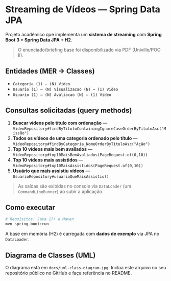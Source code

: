 # Streaming de Vídeos — Spring Data JPA

Projeto acadêmico que implementa um **sistema de streaming** com **Spring Boot 3 + Spring Data JPA + H2**.

> O enunciado/briefing base foi disponibilizado via PDF (Univille/POO II).

## Entidades (MER → Classes)
- `Categoria (1) — (N) Video`
- `Usuario (1) — (N) Visualizacao (N) — (1) Video`
- `Usuario (1) — (N) Avaliacao (N) — (1) Video`

## Consultas solicitadas (query methods)
1. **Buscar vídeos pelo título com ordenação** — `VideoRepository#findByTituloContainingIgnoreCaseOrderByTituloAsc("Missão")`
2. **Todos os vídeos de uma categoria ordenado pelo título** — `VideoRepository#findByCategoria_NomeOrderByTituloAsc("Ação")`
3. **Top 10 vídeos mais bem avaliados** — `VideoRepository#top10MaisBemAvaliados(PageRequest.of(0,10))`
4. **Top 10 vídeos mais assistidos** — `VideoRepository#top10MaisAssistidos(PageRequest.of(0,10))`
5. **Usuário que mais assistiu vídeos** — `UsuarioRepository#usuarioQueMaisAssistiu()`

> As saídas são exibidas no console via `DataLoader` (um `CommandLineRunner`) ao subir a aplicação.

## Como executar
```bash
# Requisitos: Java 17+ e Maven
mvn spring-boot:run
```

A base em memória (H2) é carregada com **dados de exemplo** via JPA no `DataLoader`.

## Diagrama de Classes (UML)
O diagrama está em `docs/uml-class-diagram.jpg`.
Inclua este arquivo no seu repositório público no GitHub e faça referência no README.

